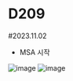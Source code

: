 # D209

#2023.11.02
- MSA 시작

![image](/uploads/2a65d45e9cc46d599e14012e77c907e1/image.png)
![image](/uploads/350e301363b6f61d7a5d26c406b823b4/image.png)
